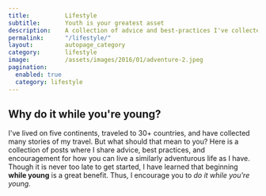 ```yaml
---
title: 			Lifestyle
subtitle: 		Youth is your greatest asset
description: 	A collection of advice and best-practices I've collected from years of work and travel experience.
permalink: 		"/lifestyle/"
layout: 		autopage_category
category: 		lifestyle
image: 			/assets/images/2016/01/adventure-2.jpeg
pagination: 
  enabled: true
  category: lifestyle
---
```



## Why do it while you're young?

I've lived on five continents, traveled to 30+ countries, and have collected many stories of my travel. But what should that mean to you? Here is a collection of posts where I share advice, best practices, and encouragement for how you can live a similarly adventurous life as I have. Though it is never too late to get started, I have learned that beginning **while young** is a great benefit. Thus, I encourage you to *do it while you're young.*